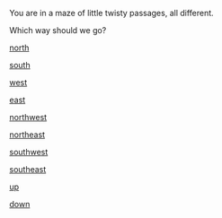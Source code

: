 You are in a maze of little twisty passages, all different.

Which way should we go?

[north](../maze1/maze1.md)

[south](../maze1/maze1.md)

[west](../maze1/maze1.md)

[east](../maze1/maze1.md)

[northwest](../maze1/maze1.md)

[northeast](../maze1/maze1.md)

[southwest](../maze1/maze1.md)

[southeast](../maze1/maze1.md)

[up](../maze1/maze1.md)

[down](../maze4/maze4.md)
